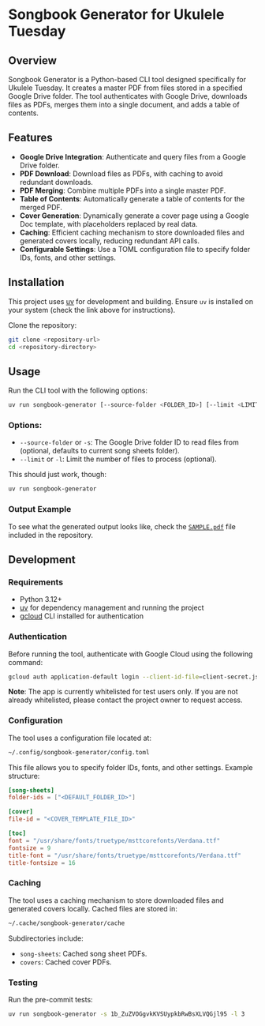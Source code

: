 # Songbook Generator for Ukulele Tuesday

## Overview

Songbook Generator is a Python-based CLI tool designed specifically for Ukulele Tuesday. It creates a master PDF from files stored in a specified Google Drive folder. The tool authenticates with Google Drive, downloads files as PDFs, merges them into a single document, and adds a table of contents.

## Features

- **Google Drive Integration**: Authenticate and query files from a Google Drive folder.
- **PDF Download**: Download files as PDFs, with caching to avoid redundant downloads.
- **PDF Merging**: Combine multiple PDFs into a single master PDF.
- **Table of Contents**: Automatically generate a table of contents for the merged PDF.
- **Cover Generation**: Dynamically generate a cover page using a Google Doc template, with placeholders replaced by real data.
- **Caching**: Efficient caching mechanism to store downloaded files and generated covers locally, reducing redundant API calls.
- **Configurable Settings**: Use a TOML configuration file to specify folder IDs, fonts, and other settings.

## Installation

This project uses [uv](https://docs.astral.sh/uv/) for development and building. Ensure `uv` is installed on your system (check the link above for instructions).

Clone the repository:
```bash
git clone <repository-url>
cd <repository-directory>
```

## Usage

Run the CLI tool with the following options:

```bash
uv run songbook-generator [--source-folder <FOLDER_ID>] [--limit <LIMIT>]
```

### Options:
- `--source-folder` or `-s`: The Google Drive folder ID to read files from (optional, defaults to current song sheets
    folder).
- `--limit` or `-l`: Limit the number of files to process (optional).

This should just work, though:

```bash
uv run songbook-generator 
```

### Output Example
To see what the generated output looks like, check the [`SAMPLE.pdf`](SAMPLE.pdf) file included in the repository.

## Development

### Requirements
- Python 3.12+
- [uv](https://docs.astral.sh/uv/) for dependency management and running the project
- [gcloud](https://cloud.google.com/sdk/docs/install) CLI installed for authentication

### Authentication
Before running the tool, authenticate with Google Cloud using the following command:
```bash
gcloud auth application-default login --client-id-file=client-secret.json --scopes=https://www.googleapis.com/auth/drive.file,https://www.googleapis.com/auth/documents,https://www.googleapis.com/auth/cloud-platform
```

**Note**: The app is currently whitelisted for test users only. If you are not already whitelisted, please contact the project owner to request access.

### Configuration
The tool uses a configuration file located at:
```bash
~/.config/songbook-generator/config.toml
```
This file allows you to specify folder IDs, fonts, and other settings. Example structure:
```toml
[song-sheets]
folder-ids = ["<DEFAULT_FOLDER_ID>"]

[cover]
file-id = "<COVER_TEMPLATE_FILE_ID>"

[toc]
font = "/usr/share/fonts/truetype/msttcorefonts/Verdana.ttf"
fontsize = 9
title-font = "/usr/share/fonts/truetype/msttcorefonts/Verdana.ttf"
title-fontsize = 16
```

### Caching
The tool uses a caching mechanism to store downloaded files and generated covers locally. Cached files are stored in:
```bash
~/.cache/songbook-generator/cache
```
Subdirectories include:
- `song-sheets`: Cached song sheet PDFs.
- `covers`: Cached cover PDFs.

### Testing
Run the pre-commit tests:
```bash
uv run songbook-generator -s 1b_ZuZVOGgvkKVSUypkbRwBsXLVQGjl95 -l 3
```
